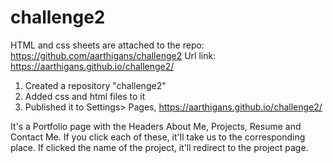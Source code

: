 # challenge2

HTML and css sheets are attached to the repo: https://github.com/aarthigans/challenge2
Url link:  https://aarthigans.github.io/challenge2/


1. Created a repository "challenge2"
2. Added css and html files to it
3. Published it to Settings> Pages, https://aarthigans.github.io/challenge2/

It's a Portfolio page with the Headers About Me, Projects, Resume and Contact Me. If you click each of these, it'll take us to the corresponding place. 
If clicked the name of the project, it'll redirect to the project page.


